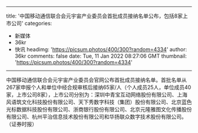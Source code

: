 
---
title: '中国移动通信联合会元宇宙产业委员会首批成员接纳名单公布，包括8家上市公司'
categories: 
 - 新媒体
 - 36kr
 - 快讯
headimg: 'https://picsum.photos/400/300?random=4334'
author: 36kr
comments: false
date: Tue, 11 Jan 2022 08:27:06 GMT
thumbnail: 'https://picsum.photos/400/300?random=4334'
---

<div>   
中国移动通信联合会元宇宙产业委员会官网公布首批成员接纳名单。首批名单从267家申报个人和单位中经合规审核后接纳65家/人（个人成员25人，单位成员40家，上市公司8家），上市公司分别为：深圳中青宝互动网络股份有限公司、上海风语筑文化科技股份有限公司、天下秀数字科技（集团）股份有限公司、北京蓝色光标数据科技股份有限公司、浙商银行股份有限公司、北京元隆雅图文化传播股份有限公司、杭州平治信息技术股份有限公司和华扬联众数字技术股份有限公司。（证券时报）  
</div>
            